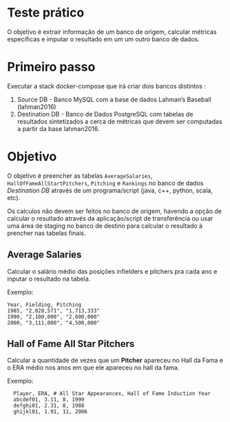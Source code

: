 # Teste prático

O objetivo é extrair informação de um banco de origem, calcular métricas específicas e 
imputar o resultado em um um outro banco de dados.


# Primeiro passo

Executar a stack docker-compose que irá criar dois bancos distintos :
1. Source DB - Banco MySQL com a base de dados Lahman’s Baseball (lahman2016)
2. Destination DB - Banco de Dados PostgreSQL com tabelas de resultados sintetizados a 
   cerca de métricas que devem ser computadas a partir da base lahman2016.
   
# Objetivo

O objetivo é preencher as tabelas `AverageSalaries`, `HallOfFameAllStartPitchers`, `Pitching` e `Rankings` no banco de dados *Destination DB* através de um
programa/script (java, c++, python, scala, etc).

Os calculos não devem ser feitos no banco de origem, havendo a opção de calcular o resultado através da aplicação/script de transferência ou 
usar uma área de staging no banco de destino para calcular o resultado à prencher nas tabelas finais.



## Average Salaries 

Calcular o salário médio das posições infielders e pitchers pra cada ano e inputar o resultado na tabela.

Exemplo: 

```
Year, Fielding, Pitching
1985, "2,028,571", "1,713,333"
1990, "2,100,000", "2,600,000"
2000, "3,111,000", "4,500,000"
```

## Hall of Fame All Star Pitchers

Calcular a quantidade de vezes que um **Pitcher** apareceu no Hall da Fama e o ERA médio nos anos em que ele apareceu no hall da fama.

Exemplo: 

```
  Player, ERA, # All Star Appearances, Hall of Fame Induction Year
  abcdef01, 3.11, 8, 1999
  defghi01, 2.31, 8, 1988
  ghijkl01, 1.91, 11, 2006
```



